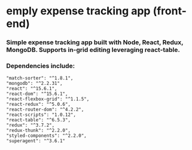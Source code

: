 # emply expense tracking app (front-end)
### Simple expense tracking app built with Node, React, Redux, MongoDB. Supports in-grid editing leveraging react-table.

### Dependencies include:
    "match-sorter": "^1.8.1",
    "mongodb": "^2.2.31",
    "react": "^15.6.1",
    "react-dom": "^15.6.1",
    "react-flexbox-grid": "^1.1.5",
    "react-redux": "^5.0.6",
    "react-router-dom": "^4.2.2",
    "react-scripts": "1.0.12",
    "react-table": "^6.5.3",
    "redux": "^3.7.2",
    "redux-thunk": "^2.2.0",
    "styled-components": "^2.2.0",
    "superagent": "^3.6.1"
